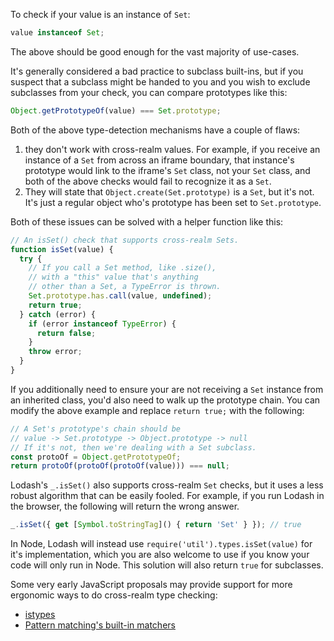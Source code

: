 To check if your value is an instance of `Set`:

```javascript
value instanceof Set;
```

The above should be good enough for the vast majority of use-cases.

It's generally considered a bad practice to subclass built-ins, but if you suspect that a subclass might be handed to you and you wish to exclude subclasses from your check, you can compare prototypes like this:

```javascript
Object.getPrototypeOf(value) === Set.prototype;
```

Both of the above type-detection mechanisms have a couple of flaws:
1. they don't work with cross-realm values. For example, if you receive an instance of a `Set` from across an iframe boundary, that instance's prototype would link to the iframe's `Set` class, not your `Set` class, and both of the above checks would fail to recognize it as a `Set`.
2. They will state that `Object.create(Set.prototype)` is a `Set`, but it's not. It's just a regular object who's prototype has been set to `Set.prototype`.

Both of these issues can be solved with a helper function like this:

```javascript
// An isSet() check that supports cross-realm Sets.
function isSet(value) {
  try {
    // If you call a Set method, like .size(),
    // with a "this" value that's anything
    // other than a Set, a TypeError is thrown.
    Set.prototype.has.call(value, undefined);
    return true;
  } catch (error) {
    if (error instanceof TypeError) {
      return false;
    }
    throw error;
  }
}
```

If you additionally need to ensure your are not receiving a `Set` instance from an inherited class, you'd also need to walk up the prototype chain. You can modify the above example and replace `return true;` with the following:

```javascript
// A Set's prototype's chain should be
// value -> Set.prototype -> Object.prototype -> null
// If it's not, then we're dealing with a Set subclass.
const protoOf = Object.getPrototypeOf;
return protoOf(protoOf(protoOf(value))) === null;
```

Lodash's `_.isSet()` also supports cross-realm `Set` checks, but it uses a less robust algorithm that can be easily fooled. For example, if you run Lodash in the browser, the following will return the wrong answer.

```javascript
_.isSet({ get [Symbol.toStringTag]() { return 'Set' } }); // true
```

In Node, Lodash will instead use `require('util').types.isSet(value)` for it's implementation, which you are also welcome to use if you know your code will only run in Node. This solution will also return `true` for subclasses.

Some very early JavaScript proposals may provide support for more ergonomic ways to do cross-realm type checking:
* [istypes](https://github.com/jasnell/proposal-istypes)
* [Pattern matching's built-in matchers](https://github.com/tc39/proposal-pattern-matching#built-in-custom-matchers-1)
